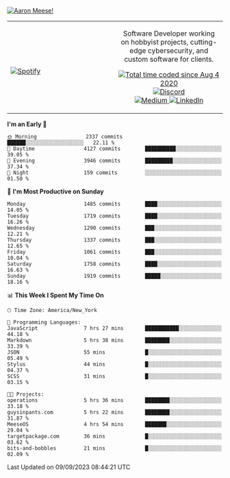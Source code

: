 [![Aaron Meese!](https://user-images.githubusercontent.com/17814535/88975338-a2aabf00-d27f-11ea-963f-8a19608716b4.png)](https://github.com/ajmeese7/readme-ascii "README ASCII")

<!-- Modified from project here: https://github.com/novatorem/novatorem -->
<table width="100%">
  <tr>
  <td width="50%">

&nbsp; <br> [![Spotify](https://ajmeese7.vercel.app/api/spotify)](https://open.spotify.com/user/ajmeese)

  </td>
  <td width="50%">
    <p align="center">
    Software Developer working on hobbyist projects, cutting-edge cybersecurity, and custom software for clients.
    </p>
    <p align="center">
      <a href="https://wakatime.com/@f726891d-3b02-46cd-9b60-e8c59f9e2b14">
        <img src="https://wakatime.com/badge/user/f726891d-3b02-46cd-9b60-e8c59f9e2b14.svg" alt="Total time coded since Aug 4 2020" title="WakaTime" />
      </a>
      <a href="http://link.aaronmeese.com/discord">
        <img src="https://img.shields.io/badge/discord-ajmeese7%234835-369?style=flat-square&logo=discord&logoColor=white&color=purple" alt="Discord" title="Discord">
      </a>
      <br />
      <a href="https://link.aaronmeese.com/medium">
        <img src="https://img.shields.io/badge/medium-ajmeese7-1DB954?style=flat-square&logo=medium&logoColor=white" alt="Medium" title="Medium">
      </a>
      <a href="https://link.aaronmeese.com/linkedin">
        <img src="https://img.shields.io/badge/linkedIn-aaronmeese-1DB954?style=flat-square&logo=linkedin&logoColor=white&color=blue" alt="LinkedIn" title="LinkedIn">
      </a>
    </p>
  </td>

</table>

[//]: <> (The `&nbsp;` is to have Aphelion take up more space)

<!--START_SECTION:waka-->
**I'm an Early 🐤** 

```text
🌞 Morning                2337 commits        ██████░░░░░░░░░░░░░░░░░░░   22.11 % 
🌆 Daytime                4127 commits        ██████████░░░░░░░░░░░░░░░   39.05 % 
🌃 Evening                3946 commits        █████████░░░░░░░░░░░░░░░░   37.34 % 
🌙 Night                  159 commits         ░░░░░░░░░░░░░░░░░░░░░░░░░   01.50 % 
```
📅 **I'm Most Productive on Sunday** 

```text
Monday                   1485 commits        ████░░░░░░░░░░░░░░░░░░░░░   14.05 % 
Tuesday                  1719 commits        ████░░░░░░░░░░░░░░░░░░░░░   16.26 % 
Wednesday                1290 commits        ███░░░░░░░░░░░░░░░░░░░░░░   12.21 % 
Thursday                 1337 commits        ███░░░░░░░░░░░░░░░░░░░░░░   12.65 % 
Friday                   1061 commits        ███░░░░░░░░░░░░░░░░░░░░░░   10.04 % 
Saturday                 1758 commits        ████░░░░░░░░░░░░░░░░░░░░░   16.63 % 
Sunday                   1919 commits        █████░░░░░░░░░░░░░░░░░░░░   18.16 % 
```


📊 **This Week I Spent My Time On** 

```text
🕑︎ Time Zone: America/New_York

💬 Programming Languages: 
JavaScript               7 hrs 27 mins       ███████████░░░░░░░░░░░░░░   44.18 % 
Markdown                 5 hrs 38 mins       ████████░░░░░░░░░░░░░░░░░   33.39 % 
JSON                     55 mins             █░░░░░░░░░░░░░░░░░░░░░░░░   05.49 % 
Stylus                   44 mins             █░░░░░░░░░░░░░░░░░░░░░░░░   04.37 % 
SCSS                     31 mins             █░░░░░░░░░░░░░░░░░░░░░░░░   03.15 % 

🐱‍💻 Projects: 
operations               5 hrs 36 mins       ████████░░░░░░░░░░░░░░░░░   33.18 % 
guysinpants.com          5 hrs 22 mins       ████████░░░░░░░░░░░░░░░░░   31.87 % 
MeeseOS                  4 hrs 54 mins       ███████░░░░░░░░░░░░░░░░░░   29.04 % 
targetpackage.com        36 mins             █░░░░░░░░░░░░░░░░░░░░░░░░   03.62 % 
bits-and-bobbles         21 mins             █░░░░░░░░░░░░░░░░░░░░░░░░   02.09 % 
```


 Last Updated on 09/09/2023 08:44:21 UTC
<!--END_SECTION:waka-->
